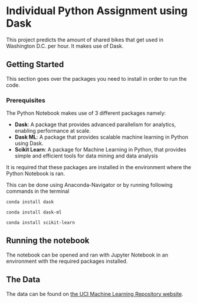# Individual Python Assignment using Dask

This project predicts the amount of shared bikes that get used in Washington D.C. per hour.
It makes use of Dask.

## Getting Started

This section goes over the packages you need to install in order to run the code.

### Prerequisites

The Python Notebook makes use of 3 different packages namely: 

* **Dask**: A package that provides advanced parallelism for analytics, enabling performance at scale.
* **Dask ML**: A package that provides scalable machine learning in Python using Dask.
* **Scikit Learn**: A package for Machine Learning in Python, that provides simple and efficient tools for data mining and data analysis

It is required that these packages are installed in the environment where the Python Notebook is ran.

This can be done using Anaconda-Navigator or by running following commands in the terminal

```
conda install dask
```

```
conda install dask-ml
```

```
conda install scikit-learn
```

## Running the notebook

The notebook can be opened and ran with Jupyter Notebook in an environment with the required packages installed.

## The Data

The data can be found on [the UCI Machine Learning Repository website](https://archive.ics.uci.edu/ml/datasets/bike+sharing+dataset).
